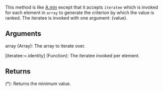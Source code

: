 This method is like [A.min](/?id=min) except that it accepts `iteratee` which is invoked for each element in `array` to generate the criterion by which the value is ranked. The iteratee is invoked with one argument: (value).

## Arguments
array (Array): The array to iterate over.

[iteratee:=.identity] (Function): The iteratee invoked per element.


## Returns
(*): Returns the minimum value.